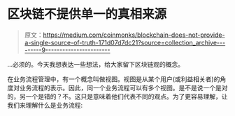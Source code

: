 # 区块链不提供单一的真相来源

> 原文：<https://medium.com/coinmonks/blockchain-does-not-provide-a-single-source-of-truth-171d07d7dc21?source=collection_archive---------9----------------------->

…必须的。今天我想表达一些想法，给大家留下区块链观的概念。

在业务流程管理中，有一个概念叫做视图。视图是从某个用户(或利益相关者)的角度对业务流程的表示。因此，同一个业务流程可以有多个视图。是不是说一个是对的，另一个是错的？不。这只是意味着他们代表不同的观点。为了更容易理解，让我们来理解什么是业务流程: